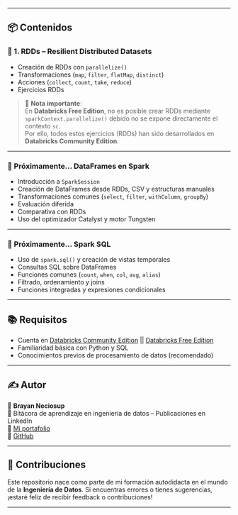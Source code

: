 
---

## 📦 Contenidos

### 🔹 1. RDDs – Resilient Distributed Datasets

- Creación de RDDs con `parallelize()`
- Transformaciones (`map`, `filter`, `flatMap`, `distinct`)
- Acciones (`collect`, `count`, `take`, `reduce`)
- Ejercicios RDDs

> 📌 **Nota importante**:  
> En **Databricks Free Edition**, no es posible crear RDDs mediante `sparkContext.parallelize()` debido no se expone directamente el contexto `sc`.  
> Por ello, todos estos ejercicios (RDDs) han sido desarrollados en **Databricks Community Edition**.

---

### 🧠 Próximamente... DataFrames en Spark

- Introducción a `SparkSession`
- Creación de DataFrames desde RDDs, CSV y estructuras manuales
- Transformaciones comunes (`select`, `filter`, `withColumn`, `groupBy`)
- Evaluación diferida
- Comparativa con RDDs
- Uso del optimizador Catalyst y motor Tungsten

---

### 🧠 Próximamente... Spark SQL

- Uso de `spark.sql()` y creación de vistas temporales
- Consultas SQL sobre DataFrames
- Funciones comunes (`count`, `when`, `col`, `avg`, `alias`)
- Filtrado, ordenamiento y joins
- Funciones integradas y expresiones condicionales

---

## 📚 Requisitos

- Cuenta en [Databricks Community Edition](https://community.cloud.databricks.com) || 
  [Databricks Free Edition](https://dbc-89f542f8-2df6.cloud.databricks.com/?o=758509963140561)
- Familiaridad básica con Python y SQL
- Conocimientos previos de procesamiento de datos (recomendado)

---

## ✍️ Autor

👤 **Brayan Neciosup**  
📘 Bitácora de aprendizaje en ingeniería de datos – Publicaciones en LinkedIn  
🔗 [Mi portafolio](https://bryanneciosup626.wixsite.com/brayandataanalitics)  
🐙 [GitHub](https://github.com/BrayanR03)

---

## 📢 Contribuciones

Este repositorio nace como parte de mi formación autodidacta en el mundo de la **Ingeniería de Datos**. Si encuentras errores o tienes sugerencias, ¡estaré feliz de recibir feedback o contribuciones!

---
